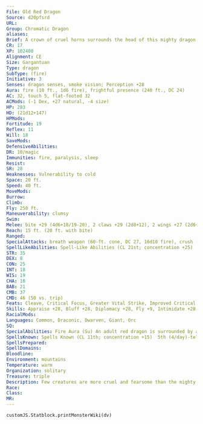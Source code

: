 ```yaml
---
File: Old Red Dragon
Source: d20pfsrd
URL: 
Group: Chromatic Dragon
aliases: 
Brief: A crown of cruel horns surrounds the head of this mighty dragon. Thick scales the color of molten rock cover its long body.
CR: 17
XP: 102400
Alignment: CE
Size: Gargantuan
Type: dragon
SubType: (fire)
Initiative: 3
Senses: dragon senses, smoke vision; Perception +28
Aura: fire (10 ft., 1d6 fire), frightful presence (240 ft., DC 24)
AC: 32, touch 5, flat-footed 32
ACMods: (-1 Dex, +27 natural, -4 size)
HP: 283
HD: (21d12+147)
HPMods: 
Fortitude: 19
Reflex: 11
Will: 18
SaveMods: 
DefensiveAbilities: 
DR: 10/magic
Immunities: fire, paralysis, sleep
Resist: 
SR: 28
Weaknesses: Vulnerability to cold
Space: 20 ft.
Speed: 40 ft.
MoveMods: 
Burrow: 
Climb: 
Fly: 250 ft.
Maneuverability: clumsy
Swim: 
Melee: bite +29 (4d6+18/19-20), 2 claws +29 (2d8+12), 2 wings +27 (2d6+6), tail slap +27 (2d8+18)
Reach: 15 ft. (20 ft. with bite)
Ranged: 
SpecialAttacks: breath weapon (60-ft. cone, DC 27, 16d10 fire), crush (Medium creatures, DC 27, 4d6+18), manipulate flames, tail sweep (Small Creatures, DC 27, 2d6+18)
SpellLikeAbilities: Spell-Like Abilities (CL 21st; concentration +25)  At will-detect magic, pyrotechnics (DC 16), suggestion (DC 17), wall of fire
STR: 35
DEX: 8
CON: 25
INT: 18
WIS: 19
CHA: 18
BAB: 21
CMB: 37
CMD: 46 (50 vs. trip)
Feats: Cleave, Critical Focus, Greater Vital Strike, Improved Critical (bite), Improved Initiative, Improved Iron Will, Improved Vital Strike, Iron Will, Multiattack, Power Attack, Vital Strike
Skills: Appraise +28, Bluff +28, Diplomacy +28, Fly +9, Intimidate +28, Knowledge (arcana) +28, Perception +28, Sense Motive +28, Spellcraft +28, Stealth +11
RacialMods: 
Languages: Common, Draconic, Dwarven, Giant, Orc
SQ: 
SpecialAbilities: Fire Aura (Su) An adult red dragon is surrounded by an aura of intense heat. All creatures within 5 feet take 1d6 points of fire damage at the beginning of the dragon's turn. An old dragon's aura extends to 10 feet. An ancient dragon's damage increases to 2d6.  Manipulate Flames (Su) An old or older red dragon can control any fire spell within 10 feet per age category of the dragon as a standard action. This ability allows it to move any fire effect in the area, as if it were the caster. This ability also allows it to reposition a stationary fire effect, although the new placement must be one allowed by the spell. Finally, for 1 round following the use of this ability, the dragon can control any new fire spell cast within its area of control, as if it were the caster. It can make all decisions allowed to the caster, including canceling the spell if it so desires.  Smoke Vision (Ex) A very young red dragon can see perfectly in smoky conditions (such as those created by pyrotechnics).
SpellsKnown: Spells Known (CL 11th; concentration +15)  5th (4/day)-teleport, wall of force  4th (7/day)-fire shield, greater invisibility, stoneskin  3rd (7/day)-dispel magic, displacement, haste, tongues  2nd (7/day)-alter self, detect thoughts, misdirection, resist energy, see invisibility  1st (7/day)-alarm, grease (DC 15), magic missile, shield, true strike  0 (at will)-arcane mark, bleed, light, magehand, mending, message, open/close, prestidigitation, read magic
SpellsPrepared: 
SpellDomains: 
Bloodline: 
Environment: mountains
Temperature: warm
Organization: solitary
Treasure: triple
Description: Few creatures are more cruel and fearsome than the mighty red dragon. King of the chromatics, this terrible beast brings ruin and death to the lands that fall under its shadow.
Race: 
Class: 
MR: 
---
```

```dataviewjs
customJS.Statblock.printMonsterWiki(dv)
```
